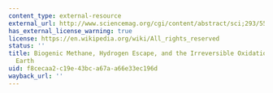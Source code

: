 ```yaml
---
content_type: external-resource
external_url: http://www.sciencemag.org/cgi/content/abstract/sci;293/5531/839?maxtoshow=&HITS=10&hits=10&RESULTFORMAT=&fulltext=Biogenic+Methane%2C+Hydrogen+Escape%2C+and+the+Irreversible+Oxidation+of+Early+Earth&searchid=1&FIRSTINDEX=0&resourcetype=HWCIT
has_external_license_warning: true
license: https://en.wikipedia.org/wiki/All_rights_reserved
status: ''
title: Biogenic Methane, Hydrogen Escape, and the Irreversible Oxidation of Early
  Earth
uid: f8cecaa2-c19e-43bc-a67a-a66e33ec196d
wayback_url: ''
---
```

